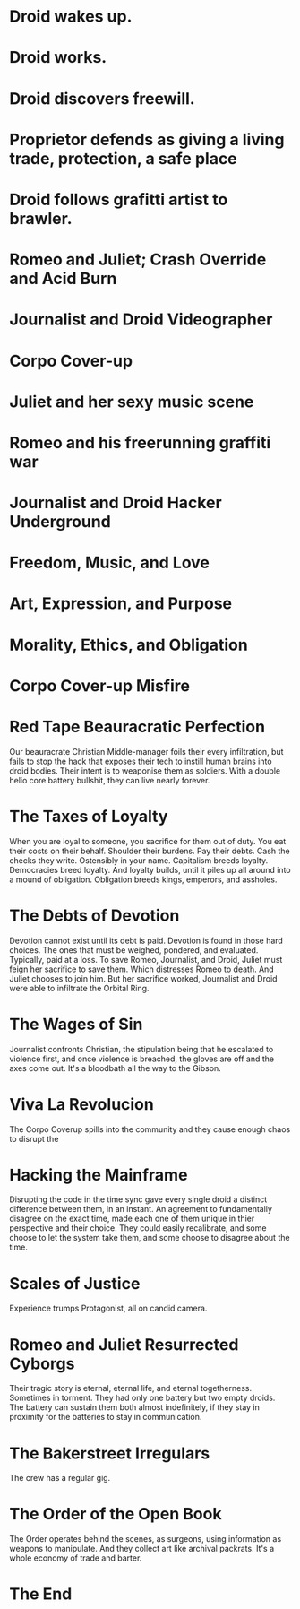 # Droid wakes up.
# Droid works.
# Droid discovers freewill.
# Proprietor defends as giving a living trade, protection, a safe place
# Droid follows grafitti artist to brawler.
# Romeo and Juliet; Crash Override and Acid Burn
# Journalist and Droid Videographer
# Corpo Cover-up
# Juliet and her sexy music scene
# Romeo and his freerunning graffiti war
# Journalist and Droid Hacker Underground
# Freedom, Music, and Love
# Art, Expression, and Purpose
# Morality, Ethics, and Obligation
# Corpo Cover-up Misfire
# Red Tape Beauracratic Perfection
Our beauracrate Christian Middle-manager foils their every infiltration, but fails to stop the hack that exposes their tech to instill human brains into droid bodies. Their intent is to weaponise them as soldiers. With a double helio core battery bullshit, they can live nearly forever. 
# The Taxes of Loyalty
When you are loyal to someone, you sacrifice for them out of duty. You eat their costs on their behalf. Shoulder their burdens. Pay their debts. Cash the checks they write. Ostensibly in your name. Capitalism breeds loyalty. Democracies breed loyalty. And loyalty builds, until it piles up all around into a mound of obligation. Obligation breeds kings, emperors, and assholes.
# The Debts of Devotion
Devotion cannot exist until its debt is paid. Devotion is found in those hard choices. The ones that must be weighed, pondered, and evaluated. Typically, paid at a loss.
To save Romeo, Journalist, and Droid, Juliet must feign her sacrifice to save them. Which distresses Romeo to death. And Juliet chooses to join him. But her sacrifice worked, Journalist and Droid were able to infiltrate the Orbital Ring.
# The Wages of Sin
Journalist confronts Christian, the stipulation being that he escalated to violence first, and once violence is breached, the gloves are off and the axes come out. It's a bloodbath all the way to the Gibson.
# Viva La Revolucion
The Corpo Coverup spills into the community and they cause enough chaos to disrupt the 
# Hacking the Mainframe
Disrupting the code in the time sync gave every single droid a distinct difference between them, in an instant. An agreement to fundamentally disagree on the exact time, made each one of them unique in thier perspective and their choice. They could easily recalibrate, and some choose to let the system take them, and some choose to disagree about the time.
# Scales of Justice
Experience trumps Protagonist, all on candid camera.
# Romeo and Juliet Resurrected Cyborgs
Their tragic story is eternal, eternal life, and eternal togetherness. Sometimes in torment. They had only one battery but two empty droids. The battery can sustain them both almost indefinitely, if they stay in proximity for the batteries to stay in communication. 
# The Bakerstreet Irregulars
The crew has a regular gig.
# The Order of the Open Book
The Order operates behind the scenes, as surgeons, using information as weapons to manipulate. And they collect art like archival packrats. It's a whole economy of trade and barter.
# The End